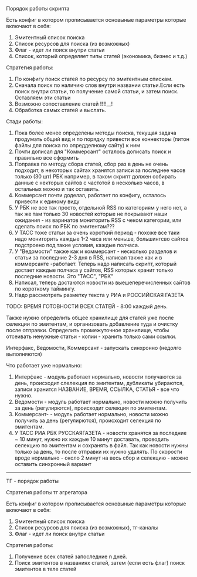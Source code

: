 Порядок работы скрипта

Есть конфиг в котором прописывается основыные параметры которые включают в себя:
1) Эмитентный список поиска
2) Список ресурсов для поиска (из возможных)
3) Флаг - идет ли поиск внутри статьи
4) Список, который определяет типы статей (экономика, бизнес и т.д.)


Стратегия работы:
1) По конфигу поиск статей по ресурсу по эмитентным спискам.
2) Сначала поиск по наличию слов внутри названии статьи.Если есть поиск внутри статьи, то получение самой статьи, и затем поиск. Оставляем эти статьи
3) Возможно сопоставление статей __!__!__!__!__!
4) Обработка самых статей и выслать.


Стади  работы: 
1) Пока более менее определены методы поиска, текущая задача продумать общий вид  и по порядку привести все коннекторы (питон файлы для поиска по опредделному сайту) к ним 
2) Почти дописал для "Коммерсант" осталось дописать поиск и правильно все оформить
3) Поправка по методу сбора статей, сбор раз в день не очень подходит, в 
некоторых сайтах хранятся записи за последнее часов только (30 шт) РБК например, в таком скрипт должен собирать данные с некторых сайтов с частотой в несколько часов, в остальных можно и так оставить.
4) Коммерсант почти доделал, работает по конфигу, осталось привести к единому виду
5) У РБК не все так просто, отдельной RSS по категориям у него нет, а так же там только 30 новостей которые не покрывают наши ожидания - из варинатов мониторить RSS с чеком категории, или сделать поиск по РБК по эмитентам???
6) У ТАСС тоже статьи за очень короткий период - похоже все таки надо мониторить каждые 1-2 часа или меньше, большинтсво сайтов подстроено под такие условия, каждые полчаса.
7) У "Ведомости" также как и коммерсант - несколько разделов и статьи за последние 2-3 дня в RSS, написал также как и в коммерсанте -работает. Теперь надо написать скрипт, который достает каждые полчаса у сайтов, RSS которых хранит только последние новости. Это "ТАСС", "РБК"
8) Написал, теперь достаются новости из выешеперечисленных сайтов по короткому таймингу. 
9) Надо рассмотреть разметку текста у РИА и РОССИЙСКАЯ ГАЗЕТА

TODO:
ВРЕМЯ ГОТОВНОСТИ ВСЕХ СТАТЕЙ - 8:00 каждый день.


Также нужно  определить общее хранилище для статей уже после селекции по эмитентам, и организовать добавление туда и очистку после отправки.
Определить промежуточное хранилище, чтобы отсеивать ненужные статьи - копии - хранить только сами ссылки.


Интерфакс, Ведомости, Коммерсант - запускать синхронно (недолго выполняются)


Что работает уже нормально:
1) Интерфакс - модуль работает нормально, новости получаются за день, происходит слелекция по эмитентам, дубликаты убираются, записи хранится НАЗВАНИЕ, ВРЕМЯ, ССЫЛКА, СТАТЬЯ - все что нужно. 
2) Ведомости - модуль работает нормально, новости можно получить за день (регулирются), происходит селекция по эмитентам.
3) Коммерсант- - модуль работает нормально, новости можно получить за день (регулирются), происходит селекция по эмитентам.
4) У ТАСС РИА РБК РУССКАЯГАЗЕТА - новости хранятся за последние ~ 10 минут, нужно их каждые 10 минут доставать, проводить селекцию по эмитентам и сохранять в файл. Так как новости нужны только за день, то после отправки их нужно удалять. 
По скорости вроде нормально - около 2 минут на весь сбор и селекцию - можно оставить синхронный вариант
________________________________________________________

ТГ - порядок работы

Стратегия работы тг агрегатора

Есть конфиг в котором прописывается основыные параметры которые включают в себя:
1) Эмитентный список поиска
2) Список ресурсов для поиска (из возможных), тг-каналы
3) Флаг - идет ли поиск внутри статьи


Стратегия работы:
1) Получение всех статей запоследние n дней.
2) Поиск эмитентов в названиях статей, затем (если есть флаг) поиск эмитентов в теле статей


